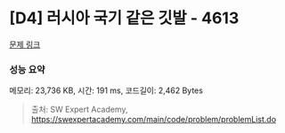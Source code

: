 # [D4] 러시아 국기 같은 깃발 - 4613 

[문제 링크](https://swexpertacademy.com/main/code/problem/problemDetail.do?contestProbId=AWQl9TIK8qoDFAXj) 

### 성능 요약

메모리: 23,736 KB, 시간: 191 ms, 코드길이: 2,462 Bytes



> 출처: SW Expert Academy, https://swexpertacademy.com/main/code/problem/problemList.do